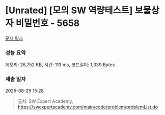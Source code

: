 # [Unrated] [모의 SW 역량테스트] 보물상자 비밀번호 - 5658 

[문제 링크](https://swexpertacademy.com/main/code/problem/problemDetail.do?contestProbId=AWXRUN9KfZ8DFAUo) 

### 성능 요약

메모리: 26,752 KB, 시간: 113 ms, 코드길이: 1,339 Bytes

### 제출 일자

2025-08-29 15:28



> 출처: SW Expert Academy, https://swexpertacademy.com/main/code/problem/problemList.do